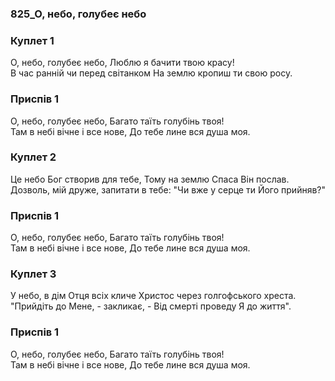 ### 825_О, небо, голубеє небо
### Куплет 1
О, небо, голубеє небо, Люблю я бачити твою красу! <br/>В час ранній чи перед світанком На землю кропиш ти свою росу.
### Приспів 1
О, небо, голубеє небо, Багато таїть голубінь твоя! <br/>Там в небі вічне і все нове, До тебе лине вся душа моя.
### Куплет 2
Це небо Бог створив для тебе, Тому на землю Спаса Він послав. <br/>Дозволь, мій друже, запитати в тебе: "Чи вже у серце ти Його прийняв?"
### Приспів 1
О, небо, голубеє небо, Багато таїть голубінь твоя! <br/>Там в небі вічне і все нове, До тебе лине вся душа моя.
### Куплет 3
У небо, в дім Отця всіх кличе Христос через голгофського хреста. <br/>"Прийдіть до Мене, - закликає, - Від смерті проведу Я до життя".
### Приспів 1
О, небо, голубеє небо, Багато таїть голубінь твоя! <br/>Там в небі вічне і все нове, До тебе лине вся душа моя.
